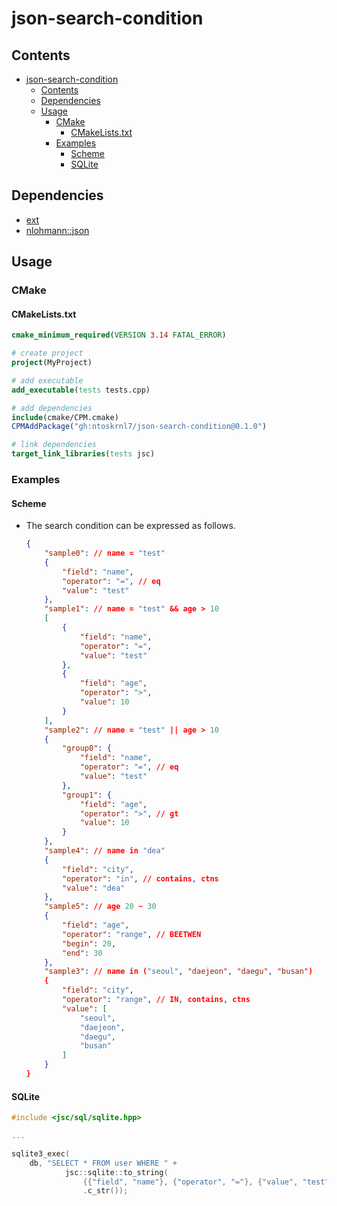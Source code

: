 # json-search-condition

## Contents

- [json-search-condition](#json-search-condition)
  - [Contents](#contents)
  - [Dependencies](#dependencies)
  - [Usage](#usage)
    - [CMake](#cmake)
      - [CMakeLists.txt](#cmakeliststxt)
    - [Examples](#examples)
      - [Scheme](#scheme)
      - [SQLite](#sqlite)

## Dependencies

- [ext](https://github.com/ntoskrnl7/ext)
- [nlohmann::json](https://github.com/nlohmann/json)

## Usage

### CMake

#### CMakeLists.txt

```cmake
cmake_minimum_required(VERSION 3.14 FATAL_ERROR)

# create project
project(MyProject)

# add executable
add_executable(tests tests.cpp)

# add dependencies
include(cmake/CPM.cmake)
CPMAddPackage("gh:ntoskrnl7/json-search-condition@0.1.0")

# link dependencies
target_link_libraries(tests jsc)
```

### Examples

#### Scheme

- The search condition can be expressed as follows.

    ```JSON
    {
        "sample0": // name = "test"
        {
            "field": "name",
            "operator": "=", // eq
            "value": "test"
        },
        "sample1": // name = "test" && age > 10
        [
            {
                "field": "name",
                "operator": "=",
                "value": "test"
            },
            {
                "field": "age",
                "operator": ">",
                "value": 10
            }
        ],
        "sample2": // name = "test" || age > 10
        {
            "group0": {
                "field": "name",
                "operator": "=", // eq
                "value": "test"
            },
            "group1": {
                "field": "age",
                "operator": ">", // gt
                "value": 10
            }
        },
        "sample4": // name in "dea"
        {
            "field": "city",
            "operator": "in", // contains, ctns
            "value": "dea"
        },
        "sample5": // age 20 ~ 30
        {
            "field": "age",
            "operator": "range", // BEETWEN
            "begin": 20,
            "end": 30
        },
        "sample3": // name in ("seoul", "daejeon", "daegu", "busan")
        {
            "field": "city",
            "operator": "range", // IN, contains, ctns
            "value": [
                "seoul",
                "daejeon",
                "daegu",
                "busan"
            ]
        }
    }

    ```

#### SQLite

```C++
#include <jsc/sql/sqlite.hpp>

...

sqlite3_exec(
    db, "SELECT * FROM user WHERE " +
            jsc::sqlite::to_string(
                {{"field", "name"}, {"operator", "="}, {"value", "test"}})
                .c_str());
```
